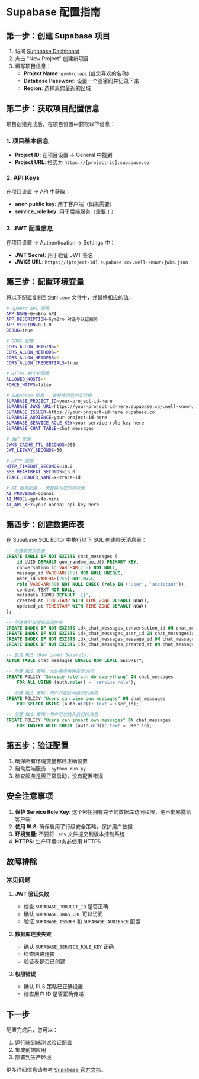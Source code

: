 # Supabase 配置指南

## 第一步：创建 Supabase 项目

1. 访问 [Supabase Dashboard](https://supabase.com/dashboard)
2. 点击 "New Project" 创建新项目
3. 填写项目信息：
   - **Project Name**: `gymbro-api` (或您喜欢的名称)
   - **Database Password**: 设置一个强密码并记录下来
   - **Region**: 选择离您最近的区域

## 第二步：获取项目配置信息

项目创建完成后，在项目设置中获取以下信息：

### 1. 项目基本信息
- **Project ID**: 在项目设置 → General 中找到
- **Project URL**: 格式为 `https://[project-id].supabase.co`

### 2. API Keys
在项目设置 → API 中获取：
- **anon public key**: 用于客户端（如果需要）
- **service_role key**: 用于后端服务（重要！）

### 3. JWT 配置信息
在项目设置 → Authentication → Settings 中：
- **JWT Secret**: 用于验证 JWT 签名
- **JWKS URL**: `https://[project-id].supabase.co/.well-known/jwks.json`

## 第三步：配置环境变量

将以下配置复制到您的 `.env` 文件中，并替换相应的值：

```bash
# GymBro API 配置
APP_NAME=GymBro API
APP_DESCRIPTION=GymBro 对话与认证服务
APP_VERSION=0.1.0
DEBUG=true

# CORS 配置
CORS_ALLOW_ORIGINS=*
CORS_ALLOW_METHODS=*
CORS_ALLOW_HEADERS=*
CORS_ALLOW_CREDENTIALS=true

# HTTPS 和主机配置
ALLOWED_HOSTS=*
FORCE_HTTPS=false

# Supabase 配置 - 请替换为您的实际值
SUPABASE_PROJECT_ID=your-project-id-here
SUPABASE_JWKS_URL=https://your-project-id-here.supabase.co/.well-known/jwks.json
SUPABASE_ISSUER=https://your-project-id-here.supabase.co
SUPABASE_AUDIENCE=your-project-id-here
SUPABASE_SERVICE_ROLE_KEY=your-service-role-key-here
SUPABASE_CHAT_TABLE=chat_messages

# JWT 配置
JWKS_CACHE_TTL_SECONDS=900
JWT_LEEWAY_SECONDS=30

# HTTP 配置
HTTP_TIMEOUT_SECONDS=10.0
SSE_HEARTBEAT_SECONDS=15.0
TRACE_HEADER_NAME=x-trace-id

# AI 服务配置 - 请替换为您的实际值
AI_PROVIDER=openai
AI_MODEL=gpt-4o-mini
AI_API_KEY=your-openai-api-key-here
```

## 第四步：创建数据库表

在 Supabase SQL Editor 中执行以下 SQL 创建聊天消息表：

```sql
-- 创建聊天消息表
CREATE TABLE IF NOT EXISTS chat_messages (
    id UUID DEFAULT gen_random_uuid() PRIMARY KEY,
    conversation_id VARCHAR(255) NOT NULL,
    message_id VARCHAR(255) NOT NULL UNIQUE,
    user_id VARCHAR(255) NOT NULL,
    role VARCHAR(50) NOT NULL CHECK (role IN ('user', 'assistant')),
    content TEXT NOT NULL,
    metadata JSONB DEFAULT '{}',
    created_at TIMESTAMP WITH TIME ZONE DEFAULT NOW(),
    updated_at TIMESTAMP WITH TIME ZONE DEFAULT NOW()
);

-- 创建索引以提高查询性能
CREATE INDEX IF NOT EXISTS idx_chat_messages_conversation_id ON chat_messages(conversation_id);
CREATE INDEX IF NOT EXISTS idx_chat_messages_user_id ON chat_messages(user_id);
CREATE INDEX IF NOT EXISTS idx_chat_messages_message_id ON chat_messages(message_id);
CREATE INDEX IF NOT EXISTS idx_chat_messages_created_at ON chat_messages(created_at);

-- 启用 RLS (Row Level Security)
ALTER TABLE chat_messages ENABLE ROW LEVEL SECURITY;

-- 创建 RLS 策略：允许服务角色完全访问
CREATE POLICY "Service role can do everything" ON chat_messages
    FOR ALL USING (auth.role() = 'service_role');

-- 创建 RLS 策略：用户只能访问自己的消息
CREATE POLICY "Users can view own messages" ON chat_messages
    FOR SELECT USING (auth.uid()::text = user_id);

-- 创建 RLS 策略：用户可以插入自己的消息
CREATE POLICY "Users can insert own messages" ON chat_messages
    FOR INSERT WITH CHECK (auth.uid()::text = user_id);
```

## 第五步：验证配置

1. 确保所有环境变量都已正确设置
2. 启动后端服务：`python run.py`
3. 检查服务是否正常启动，没有配置错误

## 安全注意事项

1. **保护 Service Role Key**: 这个密钥拥有完全的数据库访问权限，绝不能暴露给客户端
2. **使用 RLS**: 确保启用了行级安全策略，保护用户数据
3. **环境变量**: 不要将 `.env` 文件提交到版本控制系统
4. **HTTPS**: 生产环境中务必使用 HTTPS

## 故障排除

### 常见问题

1. **JWT 验证失败**
   - 检查 `SUPABASE_PROJECT_ID` 是否正确
   - 确认 `SUPABASE_JWKS_URL` 可以访问
   - 验证 `SUPABASE_ISSUER` 和 `SUPABASE_AUDIENCE` 配置

2. **数据库连接失败**
   - 确认 `SUPABASE_SERVICE_ROLE_KEY` 正确
   - 检查网络连接
   - 验证表是否已创建

3. **权限错误**
   - 确认 RLS 策略已正确设置
   - 检查用户 ID 是否正确传递

## 下一步

配置完成后，您可以：
1. 运行端到端测试验证配置
2. 集成前端应用
3. 部署到生产环境

更多详细信息请参考 [Supabase 官方文档](https://supabase.com/docs)。
